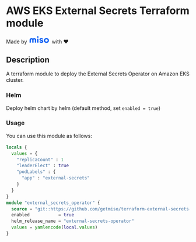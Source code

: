 # AWS EKS External Secrets Terraform module

Made by <img src="logo.png" width="60" margin alt="Miso"> with ❤️

## Description

A terraform module to deploy the External Secrets Operator on Amazon EKS cluster.

### Helm

Deploy helm chart by helm (default method, set `enabled = true`)

### Usage

You can use this module as follows:

```tf
locals {
  values = {
    "replicaCount" : 1
    "leaderElect" : true
    "podLabels" : {
      "app" : "external-secrets"
    }
  }
}
module "external_secrets_operator" {
  source = "git::https://github.com/getmiso/terraform-external-secrets-operator.git"
  enabled           = true
  helm_release_name = "external-secrets-operator"
  values = yamlencode(local.values)
}

```
